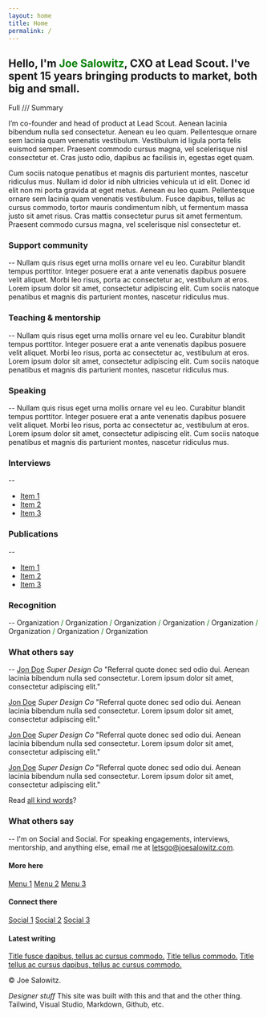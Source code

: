 ```yaml
---
layout: home
title: Home
permalink: /
---
```


## Hello, I'm <span style="color:green">Joe Salowitz</span>, CXO at Lead Scout. I've spent 15 years bringing products to market, both big and small.

Full /// Summary

I’m co-founder and head of product at Lead Scout. Aenean lacinia bibendum nulla sed consectetur. Aenean eu leo quam. Pellentesque ornare sem lacinia quam venenatis vestibulum. Vestibulum id ligula porta felis euismod semper. Praesent commodo cursus magna, vel scelerisque nisl consectetur et. Cras justo odio, dapibus ac facilisis in, egestas eget quam. 

Cum sociis natoque penatibus et magnis dis parturient montes, nascetur ridiculus mus. Nullam id dolor id nibh ultricies vehicula ut id elit. Donec id elit non mi porta gravida at eget metus. Aenean eu leo quam. Pellentesque ornare sem lacinia quam venenatis vestibulum. Fusce dapibus, tellus ac cursus commodo, tortor mauris condimentum nibh, ut fermentum massa justo sit amet risus. Cras mattis consectetur purus sit amet fermentum. Praesent commodo cursus magna, vel scelerisque nisl consectetur et.

### Support community
--
Nullam quis risus eget urna mollis ornare vel eu leo. Curabitur blandit tempus porttitor. Integer posuere erat a ante venenatis dapibus posuere velit aliquet. Morbi leo risus, porta ac consectetur ac, vestibulum at eros. Lorem ipsum dolor sit amet, consectetur adipiscing elit. Cum sociis natoque penatibus et magnis dis parturient montes, nascetur ridiculus mus.

### Teaching & mentorship
--
Nullam quis risus eget urna mollis ornare vel eu leo. Curabitur blandit tempus porttitor. Integer posuere erat a ante venenatis dapibus posuere velit aliquet. Morbi leo risus, porta ac consectetur ac, vestibulum at eros. Lorem ipsum dolor sit amet, consectetur adipiscing elit. Cum sociis natoque penatibus et magnis dis parturient montes, nascetur ridiculus mus.

### Speaking
--
Nullam quis risus eget urna mollis ornare vel eu leo. Curabitur blandit tempus porttitor. Integer posuere erat a ante venenatis dapibus posuere velit aliquet. Morbi leo risus, porta ac consectetur ac, vestibulum at eros. Lorem ipsum dolor sit amet, consectetur adipiscing elit. Cum sociis natoque penatibus et magnis dis parturient montes, nascetur ridiculus mus.

### Interviews
--
- [Item 1](https://joesalowitz.com/)
- [Item 2](https://joesalowitz.com/)
- [Item 3](https://joesalowitz.com/)

### Publications
--
- [Item 1](https://joesalowitz.com/)
- [Item 2](https://joesalowitz.com/)
- [Item 3](https://joesalowitz.com/)

### Recognition
--
Organization <span style="color:green">/</span> Organization <span style="color:green">/</span> Organization <span style="color:green">/</span> Organization <span style="color:green">/</span> Organization <span style="color:green">/</span> Organization <span style="color:green">/</span> Organization <span style="color:green">/</span> Organization

### What others say
--
[Jon Doe](https://joesalowitz.com/)
_Super Design Co_
"Referral quote donec sed odio dui. Aenean lacinia bibendum nulla sed consectetur. Lorem ipsum dolor sit amet, consectetur adipiscing elit."

[Jon Doe](https://joesalowitz.com/)
_Super Design Co_
"Referral quote donec sed odio dui. Aenean lacinia bibendum nulla sed consectetur. Lorem ipsum dolor sit amet, consectetur adipiscing elit."

[Jon Doe](https://joesalowitz.com/)
_Super Design Co_
"Referral quote donec sed odio dui. Aenean lacinia bibendum nulla sed consectetur. Lorem ipsum dolor sit amet, consectetur adipiscing elit."

[Jon Doe](https://joesalowitz.com/)
_Super Design Co_
"Referral quote donec sed odio dui. Aenean lacinia bibendum nulla sed consectetur. Lorem ipsum dolor sit amet, consectetur adipiscing elit."

Read [all kind words](https://joesalowitz.com/)?

### What others say
-- I'm on Social and Social. For speaking engagements, interviews, mentorship, and anything else, email me at [letsgo@joesalowitz.com](mailto:letsgo@joesalowitz.com).

#### More here
[Menu 1](https://joesalowitz.com/)
[Menu 2](https://joesalowitz.com/)
[Menu 3](https://joesalowitz.com/)

#### Connect there
[Social 1](https://joesalowitz.com/)
[Social 2](https://joesalowitz.com/)
[Social 3](https://joesalowitz.com/)

#### Latest writing
[Title fusce dapibus, tellus ac cursus commodo.](https://joesalowitz.com/)
[Title tellus commodo.](https://joesalowitz.com/)
[Title tellus ac cursus dapibus, tellus ac cursus commodo.](https://joesalowitz.com/)


&copy; Joe Salowitz. 

*Designer stuff* This site was built with this and that and the other thing. Tailwind, Visual Studio, Markdown, Github, etc.

